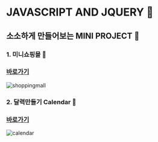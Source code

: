 # JAVASCRIPT AND JQUERY 🤗
## 소소하게 만들어보는 MINI PROJECT 🤡 

### 1. 미니쇼핑몰 🛒 
### [바로가기](https://github.com/rara-record/javascript-mini-project/tree/main/Mini%20shopping-mall)
![shoppingmall](https://user-images.githubusercontent.com/70184893/139431418-099296cd-d6e2-4c53-90ef-e9d1c18388b1.png)

### 2. 달력만들기 Calendar 📅
### [바로가기](https://github.com/rara-record/javascript-mini-project/tree/main/calendar)
![calendar](https://user-images.githubusercontent.com/70184893/139432552-35e9fe5a-64d2-479e-acaa-4332fab5e57c.png)

